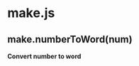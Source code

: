 make.js
========
make.numberToWord(num) 
-------------------------------------
**Convert number to word**


